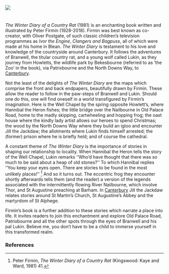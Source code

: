 <a href="https://juncture-digital.org"><img src="https://juncture-digital.org/images/ve-button.png"/></a>
<param author="Dr Simon Wilson" banner="https://stor.artstor.org/stor/f0782a67-883f-4b39-91f1-7d63e32c9f3b" layout="vtl" title="The Winter Diary of a Country Rat by Peter Firmin" ve-config/>
<param center="Q866348" ve-map zoom="10"/>

<param aliases="Canterbury" eid="Q29303" ve-entity/>
<param aliases="Blean" eid="Q2741069" ve-entity/>
<param aliases="Barham" eid="Q1836548" ve-entity/>
<param aliases="Patrixbourne" eid="Q7148079" ve-entity/>


#

_The Winter Diary of a Country Rat_ (1981) is an enchanting book written and illustrated by Peter Firmin (1928-2018). Firmin was best known as co-creator, with Oliver Postgate, of such classic children’s television programmes as _Ivor the Engine_, _Clangers and Bagpuss_, all of which were made at his home in Blean. _The Winter Diary_ is testament to his love and knowledge of the countryside around Canterbury. It follows the adventures of Branwell, the titular country rat, and a young wolf called Lukin, as they journey from Howletts, the wildlife park by Bekesbourne (referred to as ‘the Zoo’ in the book), via Patrixbourne and the North Downs Way, to [Canterbury](/canterbury/20c-canterbury-home).
<param attribution="Peter Firmin. By kind permission of Charlotte Firmin" label="The Winter Diary of a Country Rat" url="https://stor.artstor.org/stor/a50ee0cf-5697-4ae5-99cf-5bd9b4f46b75" ve-image/>

Not the least of the delights of _The Winter Diary_ are the maps which comprise the front and back endpapers, beautifully drawn by Firmin. These allow the reader to follow in the paw-steps of Branwell and Lukin. Should one do this, one will find oneself in a world transfigured by Firmin’s imagination. Here is the Well Chapel by the spring opposite Howlett’s, where Hannibal the Heron fishes; the little bridge over the Nailbourne in Old Palace Road, home to the madly skipping, cartwheeling and hopping frog; the oast house where the kindly lady artist allows our heroes to spend Christmas; the wood by the North Downs Way where they build an igloo and encounter Jill the Jackdaw; the allotments where Lukin finds himself arrested; the (former) prison where he is briefly held; and of course the cathedral.  
<param attribution="Peter Firmin. By kind permission of Charlotte Firmin" label="Front Paper, The Winter Diary of a Country Rat" url="https://stor.artstor.org/stor/f0782a67-883f-4b39-91f1-7d63e32c9f3b" ve-image/>
                                                                                                                                                  
A constant theme of _The Winter Diary_ is the importance of stories in shaping our relationship to locality. When Hannibal the Heron tells the story of the Well Chapel, Lukin remarks ‘‘Who’d have thought that there was so much to be said about a heap of old stones?’’ To which Hannibal replies ‘‘You keep your eyes open. There are stories to be found in the most unlikely places!’’ [^ref1] And so it turns out. The eccentric frog they encounter shortly afterwards tells them (and the reader) a version of the legends associated with the intermittently flowing River Nailbourne, which involve Thor, and St Augustine preaching at Barham. In [Canterbury](/canterbury/20c-canterbury-home) Jill the Jackdaw relates stories around St Martin’s Church, St Augustine’s Abbey and the martyrdom of St Alphege. 
<param ve-image-v2 manifest="https://iiif.juncture-digital.org/wc:Detail_of_Bekesbourne_Well_Chapel_-_geograph.org.uk_-_2053938.jpg/manifest.json"> 
<param attribution="Connor Treston" label="St Martin's Church" url="https://stor.artstor.org/stor/801c7f8a-436d-4bc2-863f-7be500afda3d" ve-image/>
<param ve-image-v2 manifest="https://iiif.juncture-digital.org/wc:St_Augustines_Abbey%2C_Canterbury_4.jpg/manifest.json">

Firmin’s book is a further addition to these stories which narrate a place into life. It invites readers to join this enchantment and explore Old Palace Road, Patrixbourne and all the other spots through the eyes of Branwell and his pal Lukin. Believe me, you don’t have to be a child to immerse yourself in this transformed realm.
<param ve-image-v2 manifest="https://iiif.juncture-digital.org/wc:Court_Lodge_on_Old_Palace_Road_-_geograph.org.uk_-_1776450.jpg/manifest.json">

### References

[^ref1]: Peter Firmin, _The Winter Diary of a Country Rat_ (Kingswood: Kaye and Ward, 1981) 41.
<param attribution="Peter Firmin. By kind permission of Charlotte Firmin" label="The Winter Diary of a Country Rat" url="https://stor.artstor.org/stor/a50ee0cf-5697-4ae5-99cf-5bd9b4f46b75" ve-image/>

